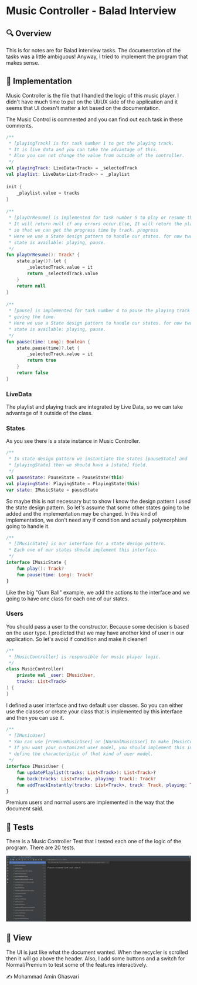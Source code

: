 # Music Controller - Balad Interview

## 🔍 Overview

This is for notes are for Balad interview tasks. The documentation of the tasks was a little ambiguous! Anyway, I tried to implement the program that makes sense. 

## 🔧 Implementation

Music Controller is the file that I handled the logic of this music player. I didn't have much time to put on the UI/UX side of the application and it seems that UI doesn't matter a lot based on the documentation. 

The Music Control is commented and you can find out each task in these comments. 

```kotlin
/**
 * [playingTrack] is for task number 1 to get the playing track.
 * It is live data and you can take the advantage of this.
 * Also you can not change the value from outside of the controller.
 */
val playingTrack: LiveData<Track> = _selectedTrack
val playlist: LiveData<List<Track>> = _playlist

init {
    _playlist.value = tracks
}

/**
 * [playOrResume] is implemented for task number 5 to play or resume the track.
 * It will return null if any errors occur.Else, It will return the playing track,
 * so that we can get the progress time by track. progress
 * Here we use a State design pattern to handle our states. for now two kinds of
 * state is available: playing, pause.
 */
fun playOrResume(): Track? {
    state.play()?.let {
        _selectedTrack.value = it
        return _selectedTrack.value
    }
    return null
}

/**
 * [pause] is implemented for task number 4 to pause the playing track by
 * giving the time.
 * Here we use a State design pattern to handle our states. for now two kinds of
 * state is available: playing, pause.
 */
fun pause(time: Long): Boolean {
    state.pause(time)?.let {
        _selectedTrack.value = it
        return true
    }
    return false
}
```

### LiveData

The playlist and playing track are integrated by Live Data, so we can take advantage of it outside of the class.

### States

As you see there is a state instance in Music Controller.

```kotlin
/**
 * In state design pattern we instantiate the states [pauseState] and
 * [playingState] then we should have a [state] field.
 */
val pauseState: PauseState = PauseState(this)
val playingState: PlayingState = PlayingState(this)
var state: IMusicState = pauseState
```

So maybe this is not necessary but to show I know the design pattern I used the state design pattern. So let's assume that some other states going to be added and the implementation may be changed. In this kind of implementation, we don't need any if condition and actually polymorphism going to handle it.

```kotlin
/**
 * [IMusicState] is our interface for a state design pattern.
 * Each one of our states should implement this interface.
 */
interface IMusicState {
    fun play(): Track?
    fun pause(time: Long): Track?
}
```

Like the big "Gum Ball" example, we add the actions to the interface and we going to have one class for each one of our states.

### Users

You should pass a user to the constructor. Because some decision is based on the user type. I predicted that we may have another kind of user in our application. So let's avoid if condition and make it cleaner!

```kotlin
/**
 * [MusicController] is responsible for music player logic.
 */
class MusicController(
    private val _user: IMusicUser,
    tracks: List<Track>
) {
}
```

I defined a user interface and two default user classes. So you can either use the classes or create your class that is implemented by this interface and then you can use it.

```kotlin
/**
 * [IMusicUser]
 * You can use [PremiumMusicUser] or [NormalMusicUser] to make [MusicController].
 * If you want your customized user model, you should implement this interface and
 * define the characteristic of that kind of user model.
 */
interface IMusicUser {
    fun updatePlaylist(tracks: List<Track>): List<Track>?
    fun back(tracks: List<Track>, playing: Track): Track?
    fun addTrackInstantly(tracks: List<Track>, track: Track, playing: Track): List<Track>?
}
```

Premium users and normal users are implemented in the way that the document said.

## 🧪 Tests

There is a Music Controller Test that I tested each one of the logic of the program. There are 20 tests.

![doc/Untitled.png](doc/Untitled.png)

## 🎨 View

The UI is just like what the document wanted. When the recycler is scrolled then it will go above the header. Also, I add some buttons and a switch for Normal/Premium to test some of the features interactively.


✍️ Mohammad Amin Ghasvari
